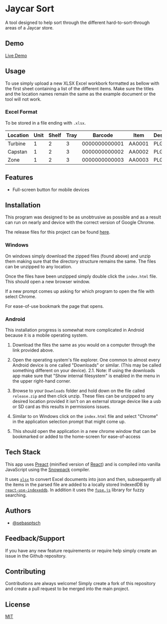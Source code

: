 # Jaycar Sort

A tool designed to help sort through the different hard-to-sort-through areas of a Jaycar store.

## Demo

[Live Demo](https://jaycarsort.vercel.app)

## Usage

To use simply upload a new XLSX Excel workbork formatted as bellow with the first sheet containing a list of the different items. Make sure the titles and the location names remain the same as the example document or the tool will not work.

### Excel Format

To be stored in a file ending with `.xlsx`.

| Location | Unit | Shelf | Tray | Barcode       | Item   | Description | Notes |
| -------- | ---- | ----- | ---- | ------------- | ------ | ----------- | ----- |
| Turbine  | 1    | 2     | 3    | 0000000000001 | AA0001 | PLG ITM     |       |
| Capstan  | 1    | 2     | 3    | 0000000000002 | AA0002 | PLG ITM     |       |
| Zone     | 1    | 2     | 3    | 0000000000003 | AA0003 | PLG ITM     |       |

## Features

- Full-screen button for mobile devices

## Installation

This program was designed to be as unobtrusive as possible and as a result can run on nearly and device with the correct version of Google Chrome.

The release files for this project can be found [here](https://github.com/sebasptsch/jaycarsort/releases/tag/latest).

### Windows

On windows simply download the zipped files (found above) and unzip them making sure that the directory structure remains the same. The files can be unzipped to any location.

Once the files have been unzipped simply double click the `index.html` file. This should open a new browser window.

If a new prompt comes up asking for which program to open the file with select Chrome.

For ease-of-use bookmark the page that opens.

### Android

This installation progress is somewhat more complicated in Android because it is a mobile operating system.

1. Download the files the same as you would on a computer through the link provided above.
2. Open the operating system's file explorer. One common to almost every Android device is one called "Downloads" or similar. (This may be called something different on your device).
   2.1. Note: If using the downloads app make sure that "Show internal filesystem" is enabled in the menu in the upper right-hand corner.

3. Browse to your `Downloads` folder and hold down on the file called `release.zip` and then click unzip. These files can be unzipped to any desired location provided it isn't on an external storage device like a usb or SD card as this results in permissions issues.
4. Similar to on Windows click on the `index.html` file and select "Chrome" in the application selection prompt that might come up.
5. This should open the application in a new chrome window that can be bookmarked or added to the home-screen for ease-of-access

## Tech Stack

This app uses [Preact](https://preactjs.com/) (minified version of [React](https://reactjs.org/)) and is compiled into vanilla JavaScript using the [Snowpack](https://www.snowpack.dev/) compiler.

It uses [`xlsx`](https://www.npmjs.com/package/xlsx) to convert Excel documents into json and then, subsequently all the items in the parsed file are added to a locally stored IndexedDB by [`react-use-indexeddb`](https://github.com/assuncaocharles/react-indexed-db). In addition it uses the [`fuse.js`](https://fusejs.io/) library for fuzzy searching.

## Authors

- [@sebasptsch](https://www.github.com/sebasptsch)

## Feedback/Support

If you have any new feature requirements or require help simply create an issue in the Github repository.

## Contributing

Contributions are always welcome! Simply create a fork of this repository and create a pull request to be merged into the main project.

## License

[MIT](https://choosealicense.com/licenses/mit/)
